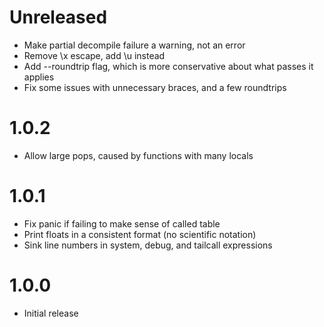 # Unreleased

- Make partial decompile failure a warning, not an error
- Remove \x escape, add \u instead
- Add --roundtrip flag, which is more conservative about what passes it applies
- Fix some issues with unnecessary braces, and a few roundtrips

# 1.0.2

- Allow large pops, caused by functions with many locals

# 1.0.1

- Fix panic if failing to make sense of called table
- Print floats in a consistent format (no scientific notation)
- Sink line numbers in system, debug, and tailcall expressions

# 1.0.0

- Initial release
